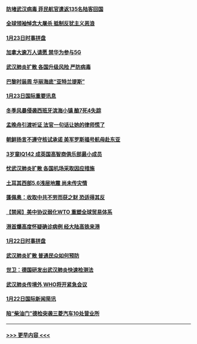 #### [防堵武汉病毒 菲民航官遣返135名陆客回国](../pages/prog202/a102759946.md?t=01241401) 
#### [全球领袖悼念大屠杀 抵制反犹主义恶浪](../pages/prog202/a102759678.md?t=01241401) 
#### [1月23日时事拼盘](../pages/prog202/a102759599.md?t=01241401) 
#### [加拿大逾万人请愿 禁华为参与5G](../pages/prog202/a102759553.md?t=01241401) 
#### [武汉肺炎扩散 各国升级风险 严防病毒](../pages/prog202/a102759400.md?t=01241401) 
#### [巴黎时装周 华丽海底“亚特兰提斯”](../pages/prog202/a102759217.md?t=01241401) 
#### [1月23日国际重要讯息](../pages/prog202/a102759199.md?t=01241401) 
#### [冬季风暴侵袭西班牙滨海小镇 酿7死4失踪](../pages/prog202/a102759119.md?t=01241401) 
#### [孟晚舟引渡听证 法官一句话让她的律师慌了](../pages/prog202/a102759060.md?t=01241401) 
#### [朝鲜扬言不遵守核试承诺 美军罗斯福号航母赴东亚](../pages/prog202/a102759001.md?t=01241401) 
#### [3岁童IQ142 成英国高智商俱乐部最小成员](../pages/prog202/a102758990.md?t=01241401) 
#### [忧武汉肺炎扩散 各国机场采取因应措施](../pages/prog202/a102758911.md?t=01241401) 
#### [土耳其西部5.6浅层地震 尚未传灾情](../pages/prog202/a102758903.md?t=01241401) 
#### [蓬佩奥：收取中共不劳而获之财 恐适得其反](../pages/prog202/a102758889.md?t=01241401) 
#### [【禁闻】美中协议弱化WTO 重塑全球贸易体系](../pages/prog202/a102758790.md?t=01241401) 
#### [港首爆高度怀疑确诊病例 经大陆高铁来港](../pages/prog202/a102758613.md?t=01241401) 
#### [1月22日时事拼盘](../pages/prog202/a102758615.md?t=01241401) 
#### [武汉肺炎扩散 普通民众如何预防](../pages/prog202/a102758504.md?t=01241401) 
#### [世卫：德国研发出武汉肺炎快速检测法](../pages/prog202/a102758495.md?t=01241401) 
#### [武汉肺炎传境外 WHO将开紧急会议](../pages/prog202/a102758437.md?t=01241401) 
#### [1月22日国际新闻简讯](../pages/prog202/a102758231.md?t=01241401) 
#### [陷“柴油门”德检突袭三菱汽车10处营业所](../pages/prog202/a102758165.md?t=01241401) 

----
#### [ >>> 更早内容 <<< ](../indexes/prog202-earlier.md)
